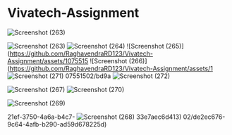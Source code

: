 # Vivatech-Assignment
![Screenshot (263)](https://github.com/RaghavendraRD123/Vivatech-Assignment/assets/107551502/3e99e9f2-c8d0-4856-b12e-2901dfc3ba23)

![Screenshot (263)](https://github.com/RaghavendraRD123/Vivatech-Assignment/assets/107551502/3e99e9f2-c8d0-4856-b12e-2901dfc3ba23)
![Screenshot (264)](https://github.com/RaghavendraRD123/Vivatech-Assignment/assets/107551502/87ce5bd1-6d53-450a-9ca1-2abaca567539)
![Screenshot (265)](https://github.com/RaghavendraRD123/Vivatech-Assignment/assets/1075515
![Screenshot (266)](https://github.com/RaghavendraRD123/Vivatech-Assignment/assets/1
![Screenshot (271)](https://github.com/RaghavendraRD123/Vivatech-Assignment/assets/107551502/f65de732-49f4-4b2c-ac69-3b56baa88566)
07551502/bd9a
![Screenshot (272)](https://github.com/RaghavendraRD123/Vivatech-Assignment/assets/107551502/89d40570-12cf-4f96-90d2-567113e5beac)

![Screenshot (267)](https://github.com/RaghavendraRD123/Vivatech-Assignment/assets/107551502/fe2fe30c-0c07-463d-ab8d-f22745753540)
![Screenshot (270)](https://github.com/RaghavendraRD123/Vivatech-Assignment/assets/107551502/1e9aa3d3-21c1-4ecc-9417-4e00dd630bfd)

![Screenshot (269)](https://github.com/RaghavendraRD123/Vivatech-Assignment/assets/107551502/1ea59f03-ba06-4b5a-b6eb-d064f1ebf7f3)

21ef-3750-4a6a-b4c7-
![Screenshot (268)](https://github.com/RaghavendraRD123/Vivatech-Assignment/assets/107551502/8417b614-7b81-4ded-9439-75cf5928ae06)
33e7aec6d413)
02/de2ec676-9c64-4afb-b290-ad59d678225d)
